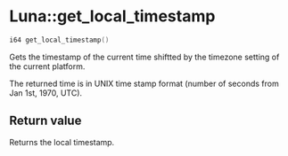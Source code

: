 # Luna::get_local_timestamp

```c++
i64 get_local_timestamp()
```

Gets the timestamp of the current time shiftted by the timezone setting of the current platform. 

The returned time is in UNIX time stamp format (number of seconds from Jan 1st, 1970, UTC). 

## Return value
Returns the local timestamp. 

